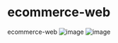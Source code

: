 # ecommerce-web
ecommerce-web
![image](https://github.com/CuongNgo-kma/ecommerce-web/assets/56119321/e21ed2c1-0a59-42c7-b6e2-99178079967c)
![image](https://github.com/CuongNgo-kma/ecommerce-web/assets/56119321/867c46a7-5192-4d00-9ad6-2c24341be173)
